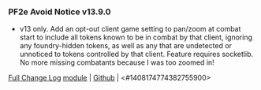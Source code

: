 ### PF2e Avoid Notice v13.9.0

- v13 only. Add an opt-out client game setting to pan/zoom at combat start to include all tokens known to be in combat by that client, ignoring any foundry-hidden tokens, as well as any that are undetected or unnoticed to tokens controlled by that client. Feature requires socketlib. No more missing combatants because I was too zoomed in!

[Full Change Log](<https://github.com/Eligarf/avoid-notice/blob/v13.9.0/ChangeLog.md>)
[module](<https://foundryvtt.com/packages/pf2e-avoid-notice>) | [Github](<https://github.com/Eligarf/avoid-notice>) | <#1408174774382755900> 
